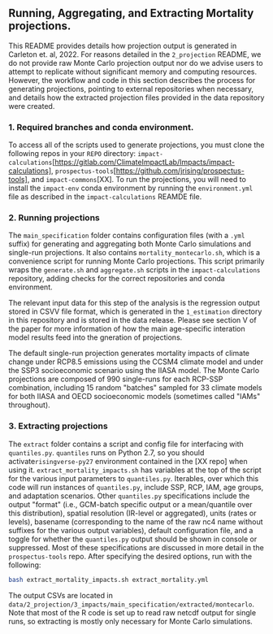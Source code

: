 ##  Running, Aggregating, and Extracting Mortality projections.

This README provides details how projection output is generated in Carleton et. al, 2022. For reasons detailed in the `2_projection` README, we do not provide raw Monte Carlo projection output nor do we advise users to attempt to replicate without significant memory and computing resources. However, the workflow and code in this section describes the process for generating projections, pointing to external repositories when necessary, and details how the extracted projection files provided in the data repository were created. 

### 1. Required branches and conda environment.

To access all of the scripts used to generate projections, you must clone the following repos in your `REPO` directory: `impact-calculations`[https://gitlab.com/ClimateImpactLab/Impacts/impact-calculations], `prospectus-tools`[https://github.com/jrising/prospectus-tools], and `impact-commons`[XX]. To run the projections, you will need to install the `impact-env` conda environment by running the `environment.yml` file as described in the `impact-calculations` REAMDE file.  

### 2. Running projections

The `main_specification` folder contains configuration files (with a `.yml` suffix) for generating and aggregating both Monte Carlo simulations and single-run projections. It also contains `mortality_montecarlo.sh`, which is a convenience script for running Monte Carlo projections. This script primarily wraps the `generate.sh` and `aggregate.sh` scripts in the `impact-calculations` repository, adding checks for the correct repositories and conda environment. 

The relevant input data for this step of the analysis is the regression output stored in CSVV file format, which is generated in the `1_estimation` directory in this repository and is stored in the data release. Please see section V of the paper for more information of how the main age-specific interation model results feed into the gneration of projections.

The default single-run projection generates mortality impacts of climate change under RCP8.5 emissions using the CCSM4 climate model and under the SSP3 socioeconomic scenario using the IIASA model. The Monte Carlo projections are composed of 990 single-runs for each RCP-SSP combination, including 15 random "batches" sampled for 33 climate models for both IIASA and OECD socioeconomic models (sometimes called "IAMs" throughout).

### 3. Extracting projections

The `extract` folder contains a script and config file for interfacing with `quantiles.py`. `quantiles` runs on Python 2.7, so you should activate`risingverse-py27` environment contained in the [XX repo] when using it. `extract_mortality_impacts.sh` has variables at the top of the script for the various input parameters to `quantiles.py`. Iterables, over which this code will run instances of `quantiles.py`, include SSP, RCP, IAM, age groups, and adaptation scenarios. Other `quantiles.py` specifications include the output "format" (i.e., GCM-batch specific output or a mean/quantile over this distribution), spatial resolution (IR-level or aggregated), units (rates or levels), basename (corresponding to the name of the raw nc4 name without suffixes for the various output variables), default configuration file, and a toggle for whether the `quantiles.py` output should be shown in console or suppressed. Most of these specifications are discussed in more detail in the `prospectus-tools` repo. After specifying the desired options, run with the following:

```bash
bash extract_mortality_impacts.sh extract_mortality.yml
```

The output CSVs are located in `data/2_projection/3_impacts/main_specification/extracted/montecarlo`. Note that most of the R code is set up to read raw netcdf output for single runs, so extracting is mostly only necessary for Monte Carlo simulations.

